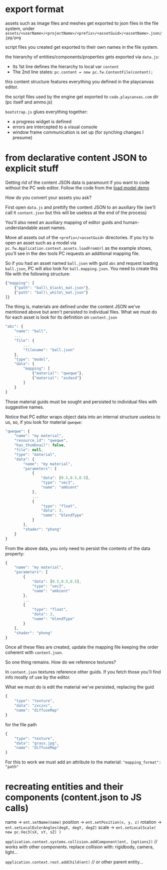 # export format

assets such as image files and meshes get exported to json files in the file system, under
`assets/<userName>/<projectName>/<prefix>/<assetGuid>/<assetName>.json/jpg/png`

script files you created get exported to their own names in the file system.

the hierarchy of entities/components/properties gets exported via `data.js`:

* Its 1st line defines the hierarchy to local var `content`
* The 2nd line states: `pc.content = new pc.fw.ContentFile(content);`

this content structure features everything you defined in the playcanvas editor.

the script files used by the engine get exported to `code.playcanvas.com` dir (pc itself and ammo.js)

`bootstrap.js` glues everything together:

* a progress widget is defined
* errors are intercepted to a visual console
* window frame communication is set up (for synching changes I presume)



# from declarative content JSON to explicit stuff

Getting rid of the content JSON data is paramount if you want to code without the PC web editor.
Follow the code from the [load model demo](http://playcanvas.github.io/#load_model/index.html)

How do you convert your assets you ask?

First open `data.js` and prettify the content JSON to an auxiliary file (we'll call it `content.json` but this will be useless at the end of the process)

You'll also need an auxiliary mapping of editor guids and human-understandable asset names.

Move all assets out of the `<prefix>/<assetGuid>` directories.
If you try to open an asset such as a model via `pc.fw.Application.context.assets.loadFromUrl` as the example shows,
you'll see in the dev tools PC requests an additional mapping file.

So if you had an asset named `ball.json` with guid `abc` and request loading `ball.json`, PC will also look for `ball.mapping.json`.
You need to create this file with the following structure:

```javascript
{"mapping": [
    {"path": "ball\_black\_mat.json"},
    {"path": "ball\_white\_mat.json"}
]}
```

The thing is, materials are defined under the content JSON we've mentioned above but aren't persisted to individual files.
What we must do for each asset is look for its definition on `content.json`

```javascript
"abc": {
    "name": "ball",
    ...
    "file": {
        ...
        "filename": "ball.json"
    },
    "type": "model",
    "data": {
        "mapping": [
            {"material": "qweqwe"},
            {"material": "asdasd"}
        ]
    }
}
```

Those material guids must be sought and persisted to individual files with suggestive names.

Notice that PC editor wraps object data into an internal structure useless to us, so, if you look for material `qweqwe`:

```javascript
"qweqwe": {
    "name": "my material",
    "resource_id": "qweqwe",
    "has_thumbnail": false,
    "file": null,
    "type": "material",
    "data": {
        "name": "my material",
        "parameters": [
            {
                "data": [0.5,0.5,0.5],
                "type": "vec3",
                "name": "ambient"
            },
            ...
            {
                "type": "float",
                "data": 3,
                "name": "blendType"
            }
        ],
        "shader": "phong"
    }
}
```

From the above data, you only need to persist the contents of the data property:

```javascript
{
    "name": "my material",
    "parameters": [
        {
            "data": [0.5,0.5,0.5],
            "type": "vec3",
            "name": "ambient"
        },
        ...
        {
            "type": "float",
            "data": 3,
            "name": "blendType"
        }
    ],
    "shader": "phong"
}
```

Once all these files are created, update the mapping file keeping the order coherent with `content.json`.

So one thing remains. How do we reference textures?

In `content.json` textures reference other guids.
If you fetch those you'll find info mostly of use by the editor.

What we must do is edit the material we've persisted, replacing the guid

```javascript
{
    "type": "texture",
    "data": "zxczxc",
    "name": "diffuseMap"
}
```

for the file path

```javascript
{
    "type": "texture",
    "data": "grass.jpg",
    "name": "diffuseMap"
}
```

For this to work we must add an attribute to the material:
`"mapping_format": "path"`



# recreating entities and their components (content.json to JS calls)

name     -> `ent.setName(name)`
position -> `ent.setPosition(x, y, z)`
rotation -> `ent.setLocalEulerAngles(degX, degY, degZ)`
scale    -> `ent.setLocalScale( new pc.Vec3(sX, sY, sZ) )`

`application.context.systems.collision.addComponent(ent, {options})`
// works with other components. replace collision with: rigidbody, camera, light...

`application.context.root.addChild(ent)` // or other parent entity...
